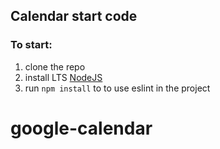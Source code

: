 ## Calendar start code

### To start:

1. clone the repo
2. install LTS [NodeJS](https://nodejs.org/en/)
3. run `npm install` to to use eslint in the project
# google-calendar
